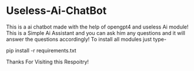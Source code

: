 # Useless-Ai-ChatBot
This is a ai chatbot made with the help of opengpt4 and useless Ai module!
This is a Simple Ai Assistant and you can ask him any questions and it will answer the questions accordingly!
To install all modules just type-
               
 pip install -r requirements.txt  
 
 Thanks For Visiting this Respoitry!
